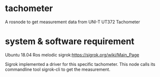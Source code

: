 # tachometer
A rosnode to get measurement data from UNI-T UT372 Tachometer

# system & software requirement
Ubuntu 18.04
Ros melodic
sigrok:https://sigrok.org/wiki/Main_Page

Sigrok implemented a driver
for this specific tachometer. This node calls its commandline tool sigrok-cli to get the measurement.

